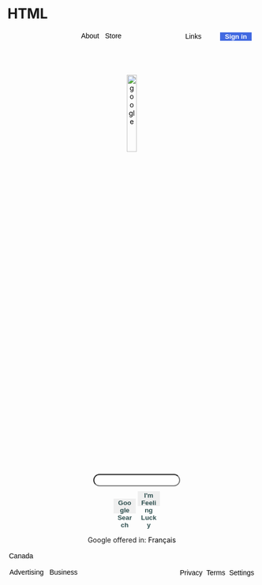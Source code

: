 # HTML

<style>
  a:link {
  color: black;
  text-decoration: none;
}

.signin {
  color: white;
  background: #4169e1;
  border: none;
  font-family: helvetica;
  margin-left: 5px;
  margin-right: 5px;
  justify-content: flex-end;
}

.one {
  display: inline;
  padding: 2px 4px;
  font-family: helvetica;
}

.two {
  display: inline;
  float: right;
  padding: 2px 4px;
  font-family: helvetica;
}

.three {
  display: inline;
  float: right;
  padding: 2px 4px;
  font-family: helvetica;
}

.logo {
  display: block;

  margin-left: auto;
  margin-right: auto;
  width: 20%;
  padding: 15px;
}

.search {
  margin: 10px;
  width: 100%;
  text-align: center;
  
}
.search2 {
  border-radius: 15px;
  width: 35%;
  height: 25px;
  box-shadow: none; <!-- why does this not work? -->
}

.button {
  width: 9%;
  height: 30px;
  border: none;
  outline: none;
  color: #2f4f4f;
}

p {
  text-align: center;
}

.country {
  text-decoration: none;
  padding: 2px 3px;
  font-family: helvetica;
}
</style>

<head>
  <meta charset="utf-8">
  <title>Google</title>
  <link rel="stylesheet" href="css/styles.css">
</head>

<body>

  <header>
      <ul>
        <li class=one><a href="About">About</a></li>
        <li class=one><a href="Store">Store</a></li>
        <li class=three><a href=#><button class= signin><b>&nbsp;Sign in&nbsp;</button></a></li>
        </b>
        <li class=two><a href="https://www.google.ca/intl/en/about/products?tab=wh"> <img src=https://jonathanyiv.github.io/google-homepage/images/apps.png width=17 height=17></a></li>
        <li class=two><a href="Links">Links</a></li>
      </ul>
    
  </header>

  <a href=https://www.google.ca/> <img src=https://www.google.ca/images/branding/googlelogo/1x/googlelogo_color_272x92dp.png title=google class=logo> <a/>

  <nav class=search>
    <input type=text id=search class=search2>
  </nav>

  <nav class=search>
    <button type=button class=button> <b>Google Search </button> </b>
    <button type=button class=button> <b>I'm Feeling Lucky </button> </b>
  </nav>
  <p>Google offered in: <a href=https://www.google.ca> Français </p>

 <footer>
  <div>
     <ul class=country><a href="Country">Canada</ul>
  <li class=one><a href="Advertising">Advertising</a></li>
    <li class=one><a href="Business">Business</a></li>
    <li class=two><a href="Settings">Settings</a></li>
    <li class=two><a href="Terms">Terms</a></li>
    <li class=two><a href="Privacy">Privacy</a></li>
    </div>
    </footer>

</body>
